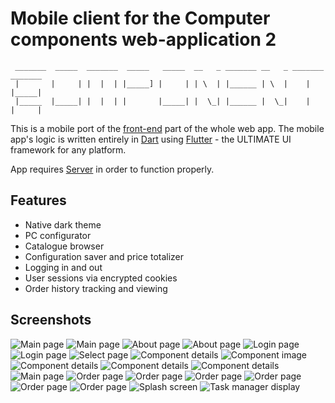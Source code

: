 
# Mobile client for the Computer components web-application 2

```
 _______  _____  _______  _____   _____  __   _ _______ __   _ _______ _______
 |       |     | |  |  | |_____] |     | | \  | |______ | \  |    |    |_____|
 |_____  |_____| |  |  | |       |_____| |  \_| |______ |  \_|    |    |     |
```

This is a mobile port of the [front-end](https://github.com/vadniks/ComputerComponentsWebApp2_front) 
part of the whole web app. The mobile app's logic is written entirely in [Dart](https://dart.dev) 
using [Flutter](https://flutter.dev) - the ULTIMATE UI framework for any platform.

App requires [Server](https://github.com/vadniks/ComputerComponentsWebApp2) in order to function properly.

## Features

- Native dark theme
- PC configurator
- Catalogue browser
- Configuration saver and price totalizer
- Logging in and out
- User sessions via encrypted cookies
- Order history tracking and viewing

## Screenshots

![Main page](screenshots/a.png "Main page")
![Main page](screenshots/b.png "Main page")
![About page](screenshots/c.png "About page")
![About page](screenshots/d.png "About page")
![Login page](screenshots/e.png "Login page")
![Login page](screenshots/f.png "Login page")
![Select page](screenshots/g.png "Select page")
![Component details](screenshots/h.png "Component details")
![Component image](screenshots/i.png "Component image")
![Component details](screenshots/j.png "Component details")
![Component details](screenshots/k.png "Component details")
![Component details](screenshots/l.png "Component details")
![Main page](screenshots/m.png "Main page")
![Order page](screenshots/n.png "Order page")
![Order page](screenshots/o.png "Order page")
![Order page](screenshots/p.png "Order page")
![Order page](screenshots/q.png "Order page")
![Order page](screenshots/r.png "Order page")
![Order page](screenshots/s.png "Order page")
![Splash screen](screenshots/t.png "Splash screen")
![Task manager display](screenshots/u.png "Task manager display")
